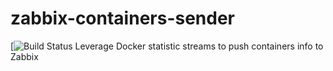 # zabbix-containers-sender
[![Build Status](https://travis-ci.org/dockermeetupsinbordeaux/docker-zabbix-sender.svg)
Leverage Docker statistic streams to push containers info to Zabbix
